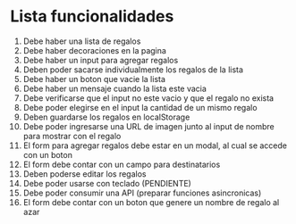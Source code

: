 # Lista funcionalidades

1. Debe haber una lista de regalos
2. Debe haber decoraciones en la pagina
3. Debe haber un input para agregar regalos
4. Deben poder sacarse individualmente los regalos de la lista
5. Debe haber un boton que vacie la lista
6. Debe haber un mensaje cuando la lista este vacia
7. Debe verificarse que el input no este vacio y que el regalo no exista
8. Debe poder elegirse en el input la cantidad de un mismo regalo
9. Deben guardarse los regalos en localStorage
10. Debe poder ingresarse una URL de imagen junto al input de nombre para mostrar con el regalo
11. El form para agregar regalos debe estar en un modal, al cual se accede con un boton
12. El form debe contar con un campo para destinatarios
13. Deben poderse editar los regalos
14. Debe poder usarse con teclado (PENDIENTE)
15. Debe poder consumir una API (preparar funciones asincronicas)
16. El form debe contar con un boton que genere un nombre de regalo al azar